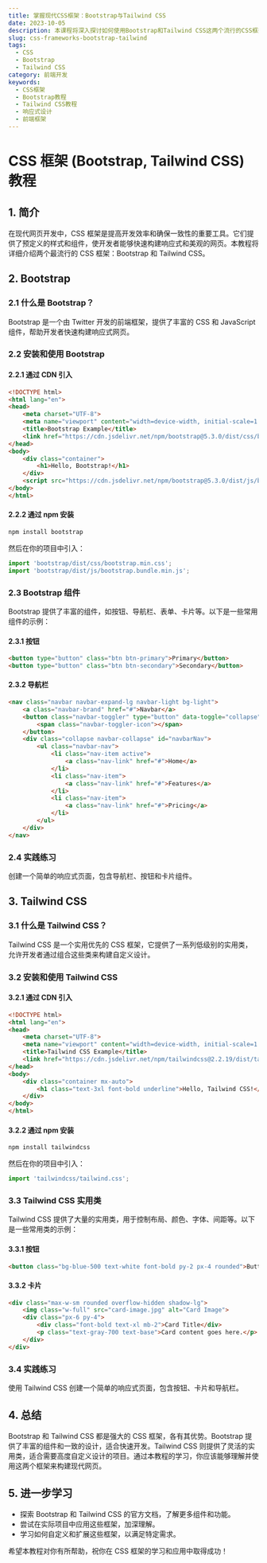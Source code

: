```yaml
---
title: 掌握现代CSS框架：Bootstrap与Tailwind CSS
date: 2023-10-05
description: 本课程将深入探讨如何使用Bootstrap和Tailwind CSS这两个流行的CSS框架来快速构建响应式和现代化的网页设计。
slug: css-frameworks-bootstrap-tailwind
tags:
  - CSS
  - Bootstrap
  - Tailwind CSS
category: 前端开发
keywords:
  - CSS框架
  - Bootstrap教程
  - Tailwind CSS教程
  - 响应式设计
  - 前端框架
---
```


# CSS 框架 (Bootstrap, Tailwind CSS) 教程

## 1. 简介

在现代网页开发中，CSS 框架是提高开发效率和确保一致性的重要工具。它们提供了预定义的样式和组件，使开发者能够快速构建响应式和美观的网页。本教程将详细介绍两个最流行的 CSS 框架：Bootstrap 和 Tailwind CSS。

## 2. Bootstrap

### 2.1 什么是 Bootstrap？

Bootstrap 是一个由 Twitter 开发的前端框架，提供了丰富的 CSS 和 JavaScript 组件，帮助开发者快速构建响应式网页。

### 2.2 安装和使用 Bootstrap

#### 2.2.1 通过 CDN 引入

```html
<!DOCTYPE html>
<html lang="en">
<head>
    <meta charset="UTF-8">
    <meta name="viewport" content="width=device-width, initial-scale=1.0">
    <title>Bootstrap Example</title>
    <link href="https://cdn.jsdelivr.net/npm/bootstrap@5.3.0/dist/css/bootstrap.min.css" rel="stylesheet">
</head>
<body>
    <div class="container">
        <h1>Hello, Bootstrap!</h1>
    </div>
    <script src="https://cdn.jsdelivr.net/npm/bootstrap@5.3.0/dist/js/bootstrap.bundle.min.js"></script>
</body>
</html>
```

#### 2.2.2 通过 npm 安装

```bash
npm install bootstrap
```

然后在你的项目中引入：

```javascript
import 'bootstrap/dist/css/bootstrap.min.css';
import 'bootstrap/dist/js/bootstrap.bundle.min.js';
```

### 2.3 Bootstrap 组件

Bootstrap 提供了丰富的组件，如按钮、导航栏、表单、卡片等。以下是一些常用组件的示例：

#### 2.3.1 按钮

```html
<button type="button" class="btn btn-primary">Primary</button>
<button type="button" class="btn btn-secondary">Secondary</button>
```

#### 2.3.2 导航栏

```html
<nav class="navbar navbar-expand-lg navbar-light bg-light">
    <a class="navbar-brand" href="#">Navbar</a>
    <button class="navbar-toggler" type="button" data-toggle="collapse" data-target="#navbarNav" aria-controls="navbarNav" aria-expanded="false" aria-label="Toggle navigation">
        <span class="navbar-toggler-icon"></span>
    </button>
    <div class="collapse navbar-collapse" id="navbarNav">
        <ul class="navbar-nav">
            <li class="nav-item active">
                <a class="nav-link" href="#">Home</a>
            </li>
            <li class="nav-item">
                <a class="nav-link" href="#">Features</a>
            </li>
            <li class="nav-item">
                <a class="nav-link" href="#">Pricing</a>
            </li>
        </ul>
    </div>
</nav>
```

### 2.4 实践练习

创建一个简单的响应式页面，包含导航栏、按钮和卡片组件。

## 3. Tailwind CSS

### 3.1 什么是 Tailwind CSS？

Tailwind CSS 是一个实用优先的 CSS 框架，它提供了一系列低级别的实用类，允许开发者通过组合这些类来构建自定义设计。

### 3.2 安装和使用 Tailwind CSS

#### 3.2.1 通过 CDN 引入

```html
<!DOCTYPE html>
<html lang="en">
<head>
    <meta charset="UTF-8">
    <meta name="viewport" content="width=device-width, initial-scale=1.0">
    <title>Tailwind CSS Example</title>
    <link href="https://cdn.jsdelivr.net/npm/tailwindcss@2.2.19/dist/tailwind.min.css" rel="stylesheet">
</head>
<body>
    <div class="container mx-auto">
        <h1 class="text-3xl font-bold underline">Hello, Tailwind CSS!</h1>
    </div>
</body>
</html>
```

#### 3.2.2 通过 npm 安装

```bash
npm install tailwindcss
```

然后在你的项目中引入：

```javascript
import 'tailwindcss/tailwind.css';
```

### 3.3 Tailwind CSS 实用类

Tailwind CSS 提供了大量的实用类，用于控制布局、颜色、字体、间距等。以下是一些常用类的示例：

#### 3.3.1 按钮

```html
<button class="bg-blue-500 text-white font-bold py-2 px-4 rounded">Button</button>
```

#### 3.3.2 卡片

```html
<div class="max-w-sm rounded overflow-hidden shadow-lg">
    <img class="w-full" src="card-image.jpg" alt="Card Image">
    <div class="px-6 py-4">
        <div class="font-bold text-xl mb-2">Card Title</div>
        <p class="text-gray-700 text-base">Card content goes here.</p>
    </div>
</div>
```

### 3.4 实践练习

使用 Tailwind CSS 创建一个简单的响应式页面，包含按钮、卡片和导航栏。

## 4. 总结

Bootstrap 和 Tailwind CSS 都是强大的 CSS 框架，各有其优势。Bootstrap 提供了丰富的组件和一致的设计，适合快速开发。Tailwind CSS 则提供了灵活的实用类，适合需要高度自定义设计的项目。通过本教程的学习，你应该能够理解并使用这两个框架来构建现代网页。

## 5. 进一步学习

- 探索 Bootstrap 和 Tailwind CSS 的官方文档，了解更多组件和功能。
- 尝试在实际项目中应用这些框架，加深理解。
- 学习如何自定义和扩展这些框架，以满足特定需求。

希望本教程对你有所帮助，祝你在 CSS 框架的学习和应用中取得成功！